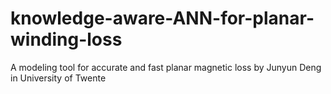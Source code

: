 # knowledge-aware-ANN-for-planar-winding-loss
A modeling tool for accurate and fast planar magnetic loss by Junyun Deng in University of Twente
